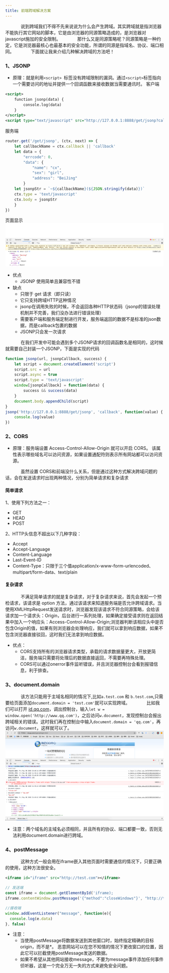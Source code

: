 ```yaml
---
title: 前端跨域解决方案
---
```

&ensp;&ensp;&ensp;&ensp;&ensp;&ensp;&ensp;说到跨域我们不得不先来说说为什么会产生跨域。其实跨域就是指浏览器不能执行其它网站的脚本，它是由浏览器的同源策略造成的，是浏览器对javascript施加的安全限制。
&ensp;&ensp;&ensp;&ensp;&ensp;&ensp;&ensp;那什么又是同源策略呢？同源策略是一种约定，它是浏览器最核心也最基本的安全功能，所谓的同源是指域名、协议、端口相同。
&ensp;&ensp;&ensp;&ensp;&ensp;&ensp;&ensp;下面就让我来介绍几种解决跨域的方法吧！
### 1、JSONP
- 原理：就是利用```<script> ```标签没有跨域限制的漏洞。通过```<script>```标签指向一个需要访问的地址并提供一个回调函数来接收数据当需要通讯时。
客户端
```xml
<script>
    function jsonp(data) {
        console.log(data)
    }
</script>
<script type="text/javascript" src="http://127.0.0.1:8888/get/jsonp?callback=jsonp"></script>
```
服务端
```js
router.get('/get/jsonp', (ctx, next) => {
    let callbackName = ctx.callback || 'callback'
    let data = {
        "errcode": 0,
        "data": {
            "name": "cx",
            "sex": "girl",
            "address": "BeiJing"
        }
    let jsonpStr = `~${callbackName}(${JSON.stringify(data)})`
    ctx.type = 'text/javascript'
    ctx.body = jsonpStr
    }
})
```
页面显示
![](./hello-world/result.png)
- 优点
    - JSONP 使用简单且兼容性不错
- 缺点
    - 只限于 get 请求（即只读）
    - 它只支持跨域HTTP这种情况
    - jsonp在调用失败的时候，不会返回各种HTTP状态码（jsonp的错误处理机制并不完善，我们没办法进行错误处理）
    - 需要客户端和服务端定制进行开发，服务端返回的数据不是标准的json数据，而是callback包裹的数据
    - JSONP只会发一次请求

&ensp;&ensp;&ensp;&ensp;&ensp;&ensp;&ensp;在我们开发中可能会遇到多个JSONP请求的回调函数名是相同的，这时候就需要自己封装一个JSONP，下面是实现的代码
```js
function jsonp(url, jsonpCallback, success) {
    let script = document.createElement('script')
    script.src = url
    script.async = true
    script.type = 'text/javascript'
    window[jsonpCallback] = function(data) {
        success && success(data)
    }
    document.body.appendChild(script)
}
jsonp('http://127.0.0.1:8888/get/jsonp', 'callback', function(value) {
    console.log(value)
})
```

### 2、CORS
- 原理：服务端设置 Access-Control-Allow-Origin 就可以开启 CORS。 该属性表示哪些域名可以访问资源，如果设置通配符则表示所有网站都可以访问资源。

&ensp;&ensp;&ensp;&ensp;&ensp;&ensp;&ensp;虽然设置 CORS和前端没什么关系，但是通过这种方式解决跨域问题的话，会在发送请求时出现两种情况，分别为简单请求和复杂请求
#### 简单请求
1、使用下列方法之一：
- GET
- HEAD
- POST

2、HTTP头信息不超出以下几种字段：
- Accept
- Accept-Language
- Content-Language
- Last-Event-ID
- Content-Type：只限于三个值application/x-www-form-urlencoded、multipart/form-data、text/plain

#### 复杂请求
&ensp;&ensp;&ensp;&ensp;&ensp;&ensp;&ensp;不满足简单请求的就是复杂请求，对于复杂请求来说，首先会发起一个预检请求，该请求是 option 方法，通过该请求来知道服务端是否允许跨域请求。当使用XMLHttpRequest发送请求时，浏览器发现该请求不符合同源策略，会给该请求加一个请求头：Origin，后台进行一系列处理，如果确定接受请求则在返回结果中加入一个响应头：Access-Control-Allow-Origin;浏览器判断该相应头中是否包含Origin的值，如果有则浏览器会处理响应，我们就可以拿到响应数据，如果不包含浏览器直接驳回，这时我们无法拿到响应数据。
- 优点：
  - CORS支持所有的浏览器请求类型，承载的请求数据量更大，开放更简洁，服务端只需要将处理后的数据直接返回，不需要再特殊处理。
  - CORS可以通过onerror事件监听错误，并且浏览器控制台会看到报错信息，利于排查。

### 3、document.domain
&ensp;&ensp;&ensp;&ensp;&ensp;&ensp;&ensp;该方法只能用于主域名相同的情况下,比如```a.test.com``` 和 ```b.test.com```,只需要给页面添加```document.domain = 'test.com'```就可以实现跨域。
&ensp;&ensp;&ensp;&ensp;&ensp;&ensp;&ensp;比如我们可以打开 [id.qq.com](https://id.qq.com/login/ptlogin.html)，调出控制台，输入```let w = window.open('http://www.qq.com')```，之后访问```w.document```，发现控制台会报出跨域相关的错误。这时我们再在控制台中输入```document.domain = 'qq.com'```，再访问```w.document```，这样就可以了。
![](./hello-world/jt.png)
- 注意：两个域名的主域名必须相同，并且所有的协议、端口都要一致，否则无法利用document.domain进行跨域。

### 4、postMessage
&ensp;&ensp;&ensp;&ensp;&ensp;&ensp;&ensp;这种方式一般会用在iframe嵌入其他页面时需要通信的情况下，只要正确的使用，这种方法很安全。
```xml
<iframe id="iframe" src="http://test.com"></iframe>
```
```js
// 发送端
const iframe = document.getElementById('iframe);
iframe.contentWindow.postMessage('{"method":"closeWindows"}', "http://test.com")
```
```js
//接收端
window.addEventListener("message", function(e){
  console.log(e.data)
}, false)
```
- 注意：
  - 当使用postMessage将数据发送到其他窗口时，始终指定精确的目标origin，而不是*。 恶意网站可以在您不知情的情况下更改窗口的位置，因此它可以拦截使用postMessage发送的数据。
  - 如果不希望从其他网站接收message，不要为message事件添加任何事件侦听器，这是一个完全万无一失的方式来避免安全问题。